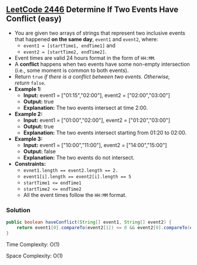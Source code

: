 ## [LeetCode 2446](https://leetcode.com/problems/determine-if-two-events-have-conflict/) Determine If Two Events Have Conflict (easy)

- You are given two arrays of strings that represent two inclusive events that happened **on the same day**, `event1` and `event2`, where:
    -   `event1 = [startTime1, endTime1]` and
    -   `event2 = [startTime2, endTime2]`.
- Event times are valid 24 hours format in the form of `HH:MM`.
- A **conflict** happens when two events have some non-empty intersection (i.e., some moment is common to both events).
- Return `true` _if there is a conflict between two events. Otherwise, return_ `false`.
- **Example 1:**
    - **Input:** event1 = ["01:15","02:00"], event2 = ["02:00","03:00"]
    - **Output:** true
    - **Explanation:** The two events intersect at time 2:00.
- **Example 2:**
    - **Input:** event1 = ["01:00","02:00"], event2 = ["01:20","03:00"]
    - **Output:** true
    - **Explanation:** The two events intersect starting from 01:20 to 02:00.
- **Example 3:**
    - **Input:** event1 = ["10:00","11:00"], event2 = ["14:00","15:00"]
    - **Output:** false
    - **Explanation:** The two events do not intersect.
- **Constraints:**
    -   `evnet1.length == event2.length == 2.`
    -   `event1[i].length == event2[i].length == 5`
    -   `startTime1 <= endTime1`
    -   `startTime2 <= endTime2`
    -   All the event times follow the `HH:MM` format.

### Solution

```java
public boolean haveConflict(String[] event1, String[] event2) {
    return event1[0].compareTo(event2[1]) <= 0 && event2[0].compareTo(event1[1]) <= 0;
}
```

Time Complexity: O(1)

Space Complexity: O(1)